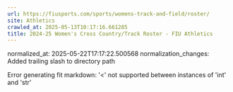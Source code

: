 ```yaml
---
url: https://fiusports.com/sports/womens-track-and-field/roster/
site: Athletics
crawled_at: 2025-05-13T10:17:16.661285
title: 2024-25 Women's Cross Country/Track Roster - FIU Athletics
---
```

normalized_at: 2025-05-22T17:17:22.500568
normalization_changes: Added trailing slash to directory path

Error generating fit markdown: '<' not supported between instances of 'int' and 'str'